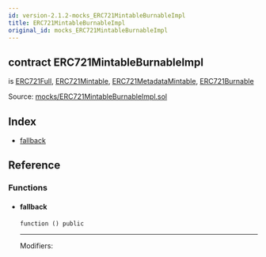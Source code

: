 ```yaml
---
id: version-2.1.2-mocks_ERC721MintableBurnableImpl
title: ERC721MintableBurnableImpl
original_id: mocks_ERC721MintableBurnableImpl
---
```


<div class="contract-doc"><div class="contract"><h2 class="contract-header"><span class="contract-kind">contract</span> ERC721MintableBurnableImpl</h2><p class="base-contracts"><span>is</span> <a href="token_ERC721_ERC721Full.html">ERC721Full</a><span>, </span><a href="token_ERC721_ERC721Mintable.html">ERC721Mintable</a><span>, </span><a href="token_ERC721_ERC721MetadataMintable.html">ERC721MetadataMintable</a><span>, </span><a href="token_ERC721_ERC721Burnable.html">ERC721Burnable</a></p><div class="source">Source: <a href="https://github.com/OpenZeppelin/zeppelin-solidity/blob/v2.1.2/contracts/mocks/ERC721MintableBurnableImpl.sol" target="_blank">mocks/ERC721MintableBurnableImpl.sol</a></div></div><div class="index"><h2>Index</h2><ul><li><a href="mocks_ERC721MintableBurnableImpl.html#">fallback</a></li></ul></div><div class="reference"><h2>Reference</h2><div class="functions"><h3>Functions</h3><ul><li><div class="item function"><span id="fallback" class="anchor-marker"></span><h4 class="name">fallback</h4><div class="body"><code class="signature">function <strong></strong><span>() </span><span>public </span></code><hr/><dl><dt><span class="label-modifiers">Modifiers:</span></dt><dd></dd></dl></div></div></li></ul></div></div></div>
